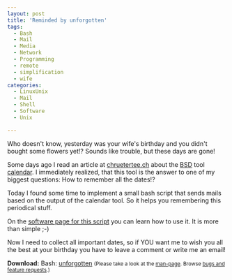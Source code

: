 ```yaml
---
layout: post
title: 'Reminded by unforgotten'
tags:
  - Bash
  - Mail
  - Media
  - Network
  - Programming
  - remote
  - simplification
  - wife
categories:
  - LinuxUnix
  - Mail
  - Shell
  - Software
  - Unix

---
```


Who doesn't know, yesterday was your wife's birthday and you didn't bought some flowers yet!? Sounds like trouble, but these days are gone!


Some days ago I read an article at <a href="http://www.chruetertee.ch/blog/archive/2010/10/02/kalender-auf-der-kommandozeile-verwenden.html">chruetertee.ch</a> about the <a href="http://www.bsd.org/">BSD</a> tool <a href="http://www.freebsd.org/cgi/man.cgi?query=calendar&apropos=0&sektion=0&manpath=FreeBSD+8.1-RELEASE&format=html">calendar</a>. I immediately realized, that this tool is the answer to one of my biggest questions: How to remember all the dates!?

Today I found some time to implement a small bash script that sends mails based on the output of the calendar tool. So it helps you remembering this periodical stuff.

On the <a href="/software/snippets/unforgotten/">software page for this script</a> you can learn how to use it. It is more than simple ;-)

Now I need to collect all important dates, so if YOU want me to wish you all the best at your birthday you have to leave a comment or write me an email!


<div class="download"><strong>Download:</strong>
Bash: <a href='/wp-content/uploads/pipapo/scripts/unforgotten.sh'>unforgotten</a>
<small>(Please take a look at the <a href="/man-page/">man-page</a>. Browse <a href="https://bt.binfalse.de/">bugs and feature requests</a>.)</small>
</div>
